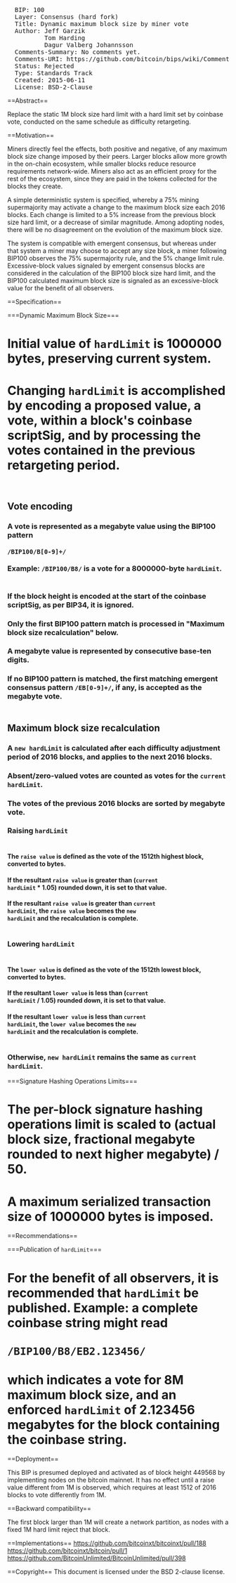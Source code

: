 <pre>
  BIP: 100
  Layer: Consensus (hard fork)
  Title: Dynamic maximum block size by miner vote
  Author: Jeff Garzik <jgarzik@gmail.com>
          Tom Harding <tomh@thinlink.com>
          Dagur Valberg Johannsson <dagurval@pvv.ntnu.no>
  Comments-Summary: No comments yet.
  Comments-URI: https://github.com/bitcoin/bips/wiki/Comments:BIP-0100
  Status: Rejected
  Type: Standards Track
  Created: 2015-06-11
  License: BSD-2-Clause
</pre>

==Abstract==

Replace the static 1M block size hard limit with a hard limit set by coinbase vote, conducted on the same schedule as difficulty retargeting.

==Motivation==

Miners directly feel the effects, both positive and negative, of any maximum block size change imposed by their peers.  Larger blocks allow more growth in the on-chain ecosystem, while smaller blocks reduce resource requirements network-wide.  Miners also act as an efficient proxy for the rest of the ecosystem, since they are paid in the tokens collected for the blocks they create.

A simple deterministic system is specified, whereby a 75% mining supermajority may activate a change to the maximum block size each 2016 blocks.  Each change is limited to a 5% increase from the previous block size hard limit, or a decrease of similar magnitude.  Among adopting nodes, there will be no disagreement on the evolution of the maximum block size.

The system is compatible with emergent consensus, but whereas under that system a miner may choose to accept any size block, a miner following BIP100 observes the 75% supermajority rule, and the 5% change limit rule.  Excessive-block values signaled by emergent consensus blocks are considered in the calculation of the BIP100 block size hard limit, and the BIP100 calculated maximum block size is signaled as an excessive-block value for the benefit of all observers.

==Specification==

===Dynamic Maximum Block Size===
# Initial value of <code>hardLimit</code> is 1000000 bytes, preserving current system.
# Changing <code>hardLimit</code> is accomplished by encoding a proposed value, a vote, within a block's coinbase scriptSig, and by processing the votes contained in the previous retargeting period.<br /><br />
## Vote encoding
### A vote is represented as a megabyte value using the BIP100 pattern<br /><br /><code>/BIP100/B[0-9]+/</code><br /><br />Example: <code>/BIP100/B8/</code> is a vote for a 8000000-byte <code>hardLimit</code>.<br /><br />
### If the block height is encoded at the start of the coinbase scriptSig, as per BIP34, it is ignored.
### Only the first BIP100 pattern match is processed in "Maximum block size recalculation" below.
### A megabyte value is represented by consecutive base-ten digits.
### If no BIP100 pattern is matched, the first matching emergent consensus pattern <code>/EB[0-9]+/</code>, if any, is accepted as the megabyte vote.<br /><br />
## Maximum block size recalculation
### A <code>new hardLimit</code> is calculated after each difficulty adjustment period of 2016 blocks, and applies to the next 2016 blocks.
### Absent/zero-valued votes are counted as votes for the <code>current hardLimit</code>.
### The votes of the previous 2016 blocks are sorted by megabyte vote.
### Raising <code>hardLimit</code><br /><br />
#### The <code>raise value</code> is defined as the vote of the 1512th highest block, converted to bytes.
#### If the resultant <code>raise value</code> is greater than (<code>current hardLimit</code> * 1.05) rounded down, it is set to that value.
#### If the resultant <code>raise value</code> is greater than <code>current hardLimit</code>, the <code>raise value</code> becomes the <code>new hardLimit</code> and the recalculation is complete.<br /><br />
### Lowering <code>hardLimit</code><br /><br />
#### The <code>lower value</code> is defined as the vote of the 1512th lowest block, converted to bytes.
#### If the resultant <code>lower value</code> is less than (<code>current hardLimit</code> / 1.05) rounded down, it is set to that value.
#### If the resultant <code>lower value</code> is less than <code>current hardLimit</code>, the <code>lower value</code> becomes the <code>new hardLimit</code> and the recalculation is complete.<br /><br />
### Otherwise, <code>new hardLimit</code> remains the same as <code>current hardLimit</code>.

===Signature Hashing Operations Limits===
# The per-block signature hashing operations limit is scaled to (actual block size, fractional megabyte rounded to next higher megabyte) / 50.
# A maximum serialized transaction size of 1000000 bytes is imposed.

==Recommendations==

===Publication of <code>hardLimit</code>===
# For the benefit of all observers, it is recommended that <code>hardLimit</code> be published.  Example: a complete coinbase string might read <br /><br /><code>/BIP100/B8/EB2.123456/</code><br /><br /> which indicates a vote for 8M maximum block size, and an enforced <code>hardLimit</code> of 2.123456 megabytes for the block containing the coinbase string.

==Deployment==

This BIP is presumed deployed and activated as of block height 449568 by implementing nodes on the bitcoin mainnet. It has no effect until a raise value different from 1M is observed, which requires at least 1512 of 2016 blocks to vote differently from 1M.

==Backward compatibility==

The first block larger than 1M will create a network partition, as nodes with a fixed 1M hard limit reject that block.

==Implementations==
https://github.com/bitcoinxt/bitcoinxt/pull/188</br>
https://github.com/bitcoinxt/bitcoin/pull/1</br>
https://github.com/BitcoinUnlimited/BitcoinUnlimited/pull/398</br>

==Copyright==
This document is licensed under the BSD 2-clause license.
